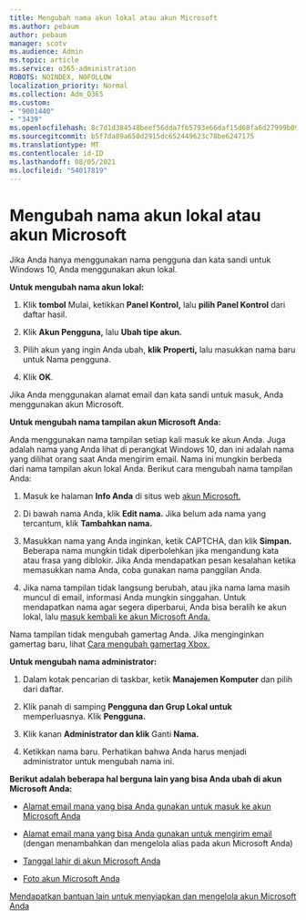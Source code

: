 ```yaml
---
title: Mengubah nama akun lokal atau akun Microsoft
ms.author: pebaum
author: pebaum
manager: scotv
ms.audience: Admin
ms.topic: article
ms.service: o365-administration
ROBOTS: NOINDEX, NOFOLLOW
localization_priority: Normal
ms.collection: Adm_O365
ms.custom:
- "9001440"
- "3439"
ms.openlocfilehash: 8c7d1d384548beef56dda7fb5793e66daf15d68fa6d27999b09a6321579dfff6
ms.sourcegitcommit: b5f7da89a650d2915dc652449623c78be6247175
ms.translationtype: MT
ms.contentlocale: id-ID
ms.lasthandoff: 08/05/2021
ms.locfileid: "54017819"
---
```

# <a name="change-the-name-of-a-local-account-or-a-microsoft-account"></a>Mengubah nama akun lokal atau akun Microsoft

Jika Anda hanya menggunakan nama pengguna dan kata sandi untuk Windows 10, Anda menggunakan akun lokal. 

**Untuk mengubah nama akun lokal:**

1. Klik **tombol** Mulai, ketikkan **Panel Kontrol,** lalu **pilih Panel Kontrol** dari daftar hasil.

2. Klik **Akun Pengguna,** lalu **Ubah tipe akun.**

3. Pilih akun yang ingin Anda ubah, **klik Properti,** lalu masukkan nama baru untuk Nama pengguna.

4. Klik **OK**.

Jika Anda menggunakan alamat email dan kata sandi untuk masuk, Anda menggunakan akun Microsoft.

**Untuk mengubah nama tampilan akun Microsoft Anda:**

Anda menggunakan nama tampilan setiap kali masuk ke akun Anda. Juga adalah nama yang Anda lihat di perangkat Windows 10, dan ini adalah nama yang dilihat orang saat Anda mengirim email. Nama ini mungkin berbeda dari nama tampilan akun lokal Anda. Berikut cara mengubah nama tampilan Anda:

1. Masuk ke halaman **Info Anda** di situs web [akun Microsoft.](https://account.microsoft.com/)

2. Di bawah nama Anda, klik **Edit nama.** Jika belum ada nama yang tercantum, klik **Tambahkan nama.** 

3. Masukkan nama yang Anda inginkan, ketik CAPTCHA, dan klik **Simpan.** Beberapa nama mungkin tidak diperbolehkan jika mengandung kata atau frasa yang diblokir. Jika Anda mendapatkan pesan kesalahan ketika memasukkan nama Anda, coba gunakan nama panggilan Anda.

4. Jika nama tampilan tidak langsung berubah, atau jika nama lama masih muncul di email, informasi Anda mungkin singgahan. Untuk mendapatkan nama agar segera diperbarui, Anda bisa beralih ke akun lokal, lalu [masuk kembali ke akun Microsoft Anda.](https://account.microsoft.com/)

Nama tampilan tidak mengubah gamertag Anda. Jika menginginkan gamertag baru, lihat [Cara mengubah gamertag Xbox.](https://support.xbox.com/id-ID/account-management/change-xbox-live-gamertag)

**Untuk mengubah nama administrator:**

1. Dalam kotak pencarian di taskbar, ketik **Manajemen Komputer** dan pilih dari daftar.

2. Klik panah di samping **Pengguna dan Grup Lokal untuk** memperluasnya. Klik **Pengguna.**

3. Klik kanan **Administrator dan klik** Ganti **Nama.**

4. Ketikkan nama baru. Perhatikan bahwa Anda harus menjadi administrator untuk mengubah nama ini.

**Berikut adalah beberapa hal berguna lain yang bisa Anda ubah di akun Microsoft Anda:**

- [Alamat email mana yang bisa Anda gunakan untuk masuk ke akun Microsoft Anda](https://support.microsoft.com/help/4026162)

- [Alamat email mana yang bisa Anda gunakan untuk mengirim email](https://support.microsoft.com/help/12407) (dengan menambahkan dan mengelola alias pada akun Microsoft Anda)

- [Tanggal lahir di akun Microsoft Anda](https://support.microsoft.com/help/12411)

- [Foto akun Microsoft Anda](https://support.microsoft.com/help/4026790)

[Mendapatkan bantuan lain untuk menyiapkan dan mengelola akun Microsoft Anda](https://support.microsoft.com/hub/4294457/microsoft-account-help#manage-account)